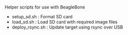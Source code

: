 Helper scripts for use with BeagleBone

* setup_sd.sh : Format SD card
* load_sd.sh : Load SD card with required image files
* deploy_rsync.sh : Update target using rsync over USB
